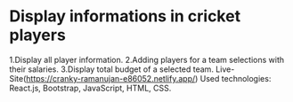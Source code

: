 # Display informations in cricket players
  1.Display all player information.
  2.Adding players for a team selections with their salaries.
  3.Display total budget of a selected team.
Live-Site(https://cranky-ramanujan-e86052.netlify.app/)
Used technologies: React.js, Bootstrap, JavaScript, HTML, CSS.
